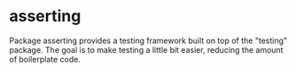 # asserting
Package asserting provides a testing framework built on top of the "testing" package. The goal is to make testing a little bit easier, reducing the amount of boilerplate code. 
